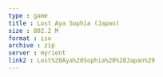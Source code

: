 ```yaml
---
type : game
title : Lost Aya Sophia (Japan)
size : 802.2 M
format : iso
archive : zip
server : myrient
link2 : Lost%20Aya%20Sophia%20%28Japan%29
---
```

